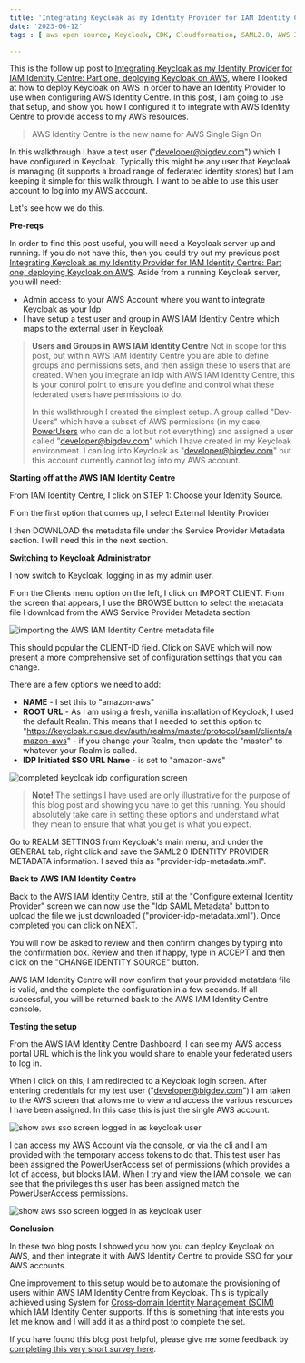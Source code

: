 ```yaml
---
title: 'Integrating Keycloak as my Identity Provider for IAM Identity Centre: Part two, configuring Keycloak as my Identity provider'
date: '2023-06-12'
tags : [ aws open source, Keycloak, CDK, Cloudformation, SAML2.0, AWS Identity Centre, AWS SSO]

---
```


This is the follow up post to [Integrating Keycloak as my Identity Provider for IAM Identity Centre: Part one, deploying Keycloak on AWS](https://aws-oss.beachgeek.co.uk/2vw), where I looked at how to deploy Keycloak on AWS in order to have an Identity Provider to use when configuring AWS Identity Centre. In this post, I am going to use that setup, and show you how I configured it to integrate with AWS Identity Centre to provide access to my AWS resources.

> AWS Identity Centre is the new name for AWS Single Sign On 

In this walkthrough I have a test user ("developer@bigdev.com") which I have configured in Keycloak. Typically this might be any user that Keycloak is managing (it supports a broad range of federated identity stores) but I am keeping it simple for this walk through. I want to be able to use this user account to log into my AWS account.

Let's see how we do this.

**Pre-reqs**

In order to find this post useful, you will need a Keycloak server up and running. If you do not have this, then you could try out my previous post [Integrating Keycloak as my Identity Provider for IAM Identity Centre: Part one, deploying Keycloak on AWS](https://aws-oss.beachgeek.co.uk/2vw). Aside from a running Keycloak server, you will need:

* Admin access to your AWS Account where you want to integrate Keycloak as your Idp
* I have setup a test user and group in AWS IAM Identity Centre which maps to the external user in Keycloak

> **Users and Groups in AWS IAM Identity Centre** Not in scope for this post, but within AWS IAM Identity Centre you are able to define groups and permissions sets, and then assign these to users that are created. When you integrate an Idp with AWS IAM Identity Centre, this is your control point to ensure you define and control what these federated users have permissions to do.
> 
> In this walkthrough I created the simplest setup. A group called "Dev-Users" which have a subset of AWS permissions (in my case, [PowerUsers](https://aws-oss.beachgeek.co.uk/2wv) who can do a lot but not everything) and assigned a user called "developer@bigdev.com" which I have created in my Keycloak environment. I can log into Keycloak as "developer@bigdev.com" but this account currently cannot log into my AWS account.
> 

**Starting off at the AWS IAM Identity Centre**

From IAM Identity Centre, I click on STEP 1: Choose your Identity Source.

From the first option that comes up, I select External Identity Provider 

I then DOWNLOAD the metadata file under the Service Provider Metadata section. I will need this in the next section.

**Switching to Keycloak Administrator**

I now switch to Keycloak, logging in as my admin user.

From the Clients menu option on the left, I click on IMPORT CLIENT. From the screen that appears, I use the BROWSE button to select the metadata file I download from the AWS Service Provider Metadata section. 

![importing the AWS IAM Identity Centre metadata file](https://ricsuepublicresources.s3.eu-west-1.amazonaws.com/images/blog/keycloak-import-aws.png)

This should popular the CLIENT-ID field. Click on SAVE which will now present a more comprehensive set of configuration settings that you can change. 

There are a few options we need to add:

* **NAME** - I set this to "amazon-aws"
* **ROOT URL** - As I am using a fresh, vanilla installation of Keycloak, I used the default Realm. This means that I needed to set this option to "https://keycloak.ricsue.dev/auth/realms/master/protocol/saml/clients/amazon-aws" - if you change your Realm, then update the "master" to whatever your Realm is called.
* **IDP Initiated SSO URL Name** - is set to "amazon-aws"

![completed keycloak idp configuration screen](https://ricsuepublicresources.s3.eu-west-1.amazonaws.com/images/blog/keycloak-sso-integration.png)

> **Note!** The settings I have used are only illustrative for the purpose of this blog post and showing you have to get this running. You should absolutely take care in setting these options and understand what they mean to ensure that what you get is what you expect.

Go to REALM SETTINGS from Keycloak's main menu, and under the GENERAL tab, right click and save the SAML2.0 IDENTITY PROVIDER METADATA information. I saved this as "provider-idp-metadata.xml".

**Back to AWS IAM Identity Centre**

Back to the AWS IAM Identity Centre, still at the "Configure external Identity Provider" screen we can now use the "Idp SAML Metadata" button to upload the file we just downloaded ("provider-idp-metadata.xml"). Once completed you can click on NEXT.

You will now be asked to review and then confirm changes by typing into the confirmation box. Review and then if happy, type in ACCEPT and then click on the "CHANGE IDENTITY SOURCE" button.

AWS IAM Identity Centre will now confirm that your provided metatdata file is valid, and the complete the configuration in a few seconds. If all successful, you will be returned back to the AWS IAM Identity Centre console.

**Testing the setup**

From the AWS IAM Identity Centre Dashboard, I can see my AWS access portal URL which is the link you would share to enable your federated users to log in.

When I click on this, I am redirected to a Keycloak login screen. After entering credentials for my test user ("developer@bigdev.com") I am taken to the AWS screen that allows me to view and access the various resources I have been assigned. In this case this is just the single AWS account.

![show aws sso screen logged in as keycloak user](https://ricsuepublicresources.s3.eu-west-1.amazonaws.com/images/blog/keycloak-aws-sso-power.png)

I can access my AWS Account via the console, or via the cli and I am provided with the temporary access tokens to do that. This test user has been assigned the PowerUserAccess set of permissions (which provides a lot of access, but blocks IAM. When I try and view the IAM console, we can see that the privileges this user has been assigned match the PowerUserAccess permissions.

![show aws sso screen logged in as keycloak user](https://ricsuepublicresources.s3.eu-west-1.amazonaws.com/images/blog/keycloak-poweruserpermissions.png)

**Conclusion**

In these two blog posts I showed you how you can deploy Keycloak on AWS, and then integrate it with AWS Identity Centre to provide SSO for your AWS accounts. 

One improvement to this setup would be to automate the provisioning of users within AWS IAM Identity Centre from Keycloak. This is typically achieved using System for [Cross-domain Identity Management (SCIM) ](https://aws-oss.beachgeek.co.uk/2wu)which IAM Identity Center supports. If this is something that interests you let me know and I will add it as a third post to complete the set.

If you have found this blog post helpful, please give me some feedback by [completing this very short survey here](https://pulse.buildon.aws/survey/D4L9Y3II).
